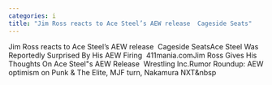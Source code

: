 ```yaml
---
categories: i
title: "Jim Ross reacts to Ace Steel’s AEW release  Cageside Seats"
---
```

Jim Ross reacts to Ace Steel’s AEW release&nbsp;&nbsp;Cageside SeatsAce Steel Was Reportedly Surprised By His AEW Firing&nbsp;&nbsp;411mania.comJim Ross Gives His Thoughts On Ace Steel"s AEW Release&nbsp;&nbsp;Wrestling Inc.Rumor Roundup: AEW optimism on Punk & The Elite, MJF turn, Nakamura NXT&nbsp